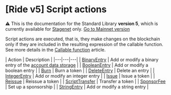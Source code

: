 # [Ride v5] Script actions

:warning: This is the documentation for the Standard Library **version 5**, which is currently available for [Stagenet](/en/blockchain/blockchain-network/) only. [Go to Mainnet version](/en/ride/structures/script-actions/)

Script actions are executed, that is, they make changes on the blockchain only if they are included in the resulting expression of the callable function. See more details in the [Callable function](/en/ride/v5/functions/callable-function) article.

| Action | Description |
|---|---|---|
| [BinaryEntry](/en/ride/v5/structures/script-actions/binary-entry) | Add or modify a binary entry of the [account data storage](/en/blockchain/account/account-data-storage) |
| [BooleanEntry](/en/ride/v5/structures/script-actions/boolean-entry) | Add or modify a boolean entry |
| [Burn](/en/ride/v5/structures/script-actions/burn) | Burn a token |
| [DeleteEntry](/en/ride/v5/structures/script-actions/delete-entry) | Delete an entry |
| [IntegerEntry](/en/ride/v5/structures/script-actions/int-entry) | Add or modify an integer entry |
| [Issue](/en/ride/v5/structures/script-actions/issue) | Issue a token |
| [Reissue](/en/ride/v5/structures/script-actions/reissue) | Reissue a token |
| [ScriptTransfer](/en/ride/v5/structures/script-actions/script-transfer) | Transfer a token |
| [SponsorFee](/en/ride/v5/structures/script-actions/sponsor-fee) | Set up a sponsorship |
| [StringEntry](/en/ride/v5/structures/script-actions/string-entry) | Add or modify a string entry |

